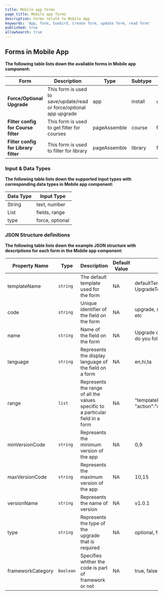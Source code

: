 ```yaml
---
title: Mobile app forms
page_title: Mobile app forms
description: Forms relatd to Mobile App 
keywords: 'App, form, Sunbird, Create form, update form, read form'
published: true
allowSearch: true
---
```



## Forms in Mobile App

 **The following table lists down the available forms in Mobile app component:**

| Form | Description | Type | Subtype| Action| Component
| --- | --- |------| ------| ------| ------|
| **Force/Optional Upgrade** | This form is used to save/update/read or force/optional app upgrade | app | install | upgrade | app
| **Filter config for Course filter** | This form is used to get filter for courses | pageAssemble | course | filter | app
| **Filter config for Library filter** | This form is used to filter for library | pageAssemble | library | filter | app


### Input & Data Types 

 **The following table lists down the supported input types with corresponding data types in Mobile app component:**

 | Data Type | Input Type |
| --- | --- |
| String | text, number |
| List | fields, range |
| type | force, optional |


### JSON Structure definitions

 **The following table lists down the example JSON structure with descriptions for each form in the Mobile app component:**

 | Property Name | Type | Description | Default Value | Example |
| --- | --- | --- | --- | --- |
| templateName | `string` | The default template used for the form | NA |defaultTemplate, defaultApp UpgradeTemplate|
| code | `string` | Unique identifier of the field on the form | NA | upgrade, syllabus,topic,purpose etc|
| name | `string` | Name of the field on the form | NA |Upgrade of the  app, What syllabus do you follow?|
| language | `string` | Represents the display language of the field on a form | NA |en,hi,ta|
| range | `list` |  Represents the range of all the values specific to a particular field in a form | NA |  "templateName":"defaultTemplate", "action":"onboarding", "fields":[]|
| minVersionCode | `string`| Represents the minimum version of the app | NA |0,9|
| maxVersionCode | `string` | Represents the maximum version of the app | NA |10,15|
| versionName | `string` | Represents the name of version | NA | v1.0.1|
| type | `string` | Represents the type of the upgrade that is required | NA | optional, force|
| frameworkCategory | `boolean` | Specifies whther the code is part of framework or not  | NA | true, false|